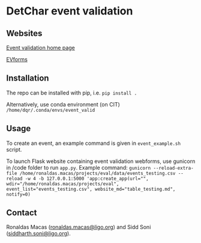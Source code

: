 # DetChar event validation

## Websites

[Event validation home page](https://ldas-jobs.ligo.caltech.edu/~dqr/event_validation/)

[EVforms](https://dqr.ligo.caltech.edu/ev_forms)

## Installation

The repo can be installed with pip, i.e. `pip install .`

Alternatively, use conda environment (on CIT) `/home/dqr/.conda/envs/event_valid`

## Usage

To create an event, an example command is given in `event_example.sh` script.

To launch Flask website containing event validation webforms, use gunicorn in /code folder to run `app.py`. Example command:
`gunicorn --reload-extra-file /home/ronaldas.macas/projects/eval/data/events_testing.csv --reload -w 4 -b 127.0.0.1:5000 'app:create_app(url="", wdir="/home/ronaldas.macas/projects/eval", event_list="events_testing.csv", website_md="table_testing.md", notify=0)`

## Contact

Ronaldas Macas (ronaldas.macas@ligo.org) and Sidd Soni (siddharth.soni@ligo.org). 
